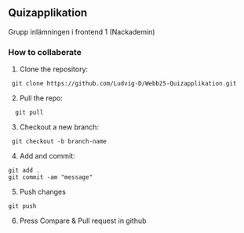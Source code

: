 ## Quizapplikation

Grupp inlämningen i frontend 1 (Nackademin)

### How to collaberate

1. Clone the repository:

```
 git clone https://github.com/Ludvig-D/Webb25-Quizapplikation.git
```

2. Pull the repo:

```
  git pull
```

3. Checkout a new branch:

```
 git checkout -b branch-name
```

4. Add and commit:

```
git add .
git commit -am "message"
```

5. Push changes

```
git push
```

6. Press Compare & Pull request in github
